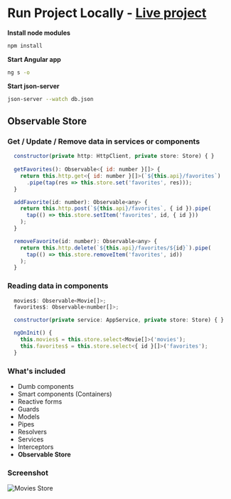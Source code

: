 # Run Project Locally - [Live project][https://observable-store.eneajaho.me/]

**Install node modules**
```bash
npm install
```

**Start Angular app**
```bash
ng s -o
```

**Start json-server**
```bash
json-server --watch db.json
```

## **Observable Store**

### Get / Update / Remove data in services or components
```js
  constructor(private http: HttpClient, private store: Store) { }
 
  getFavorites(): Observable<{ id: number }[]> {
    return this.http.get<{ id: number }[]>(`${this.api}/favorites`)
      .pipe(tap(res => this.store.set('favorites', res)));
  }

  addFavorite(id: number): Observable<any> {
    return this.http.post(`${this.api}/favorites`, { id }).pipe(
      tap(() => this.store.setItem('favorites', id, { id }))
    );
  }

  removeFavorite(id: number): Observable<any> {
    return this.http.delete(`${this.api}/favorites/${id}`).pipe(
      tap(() => this.store.removeItem('favorites', id))
    );
  }
```

### Reading data in components
```js
  movies$: Observable<Movie[]>;
  favorites$: Observable<number[]>;

  constructor(private service: AppService, private store: Store) { }

  ngOnInit() {
    this.movies$ = this.store.select<Movie[]>('movies');
    this.favorites$ = this.store.select<{ id }[]>('favorites');
  }
```

### What's included
- Dumb components
- Smart components (Containers)
- Reactive forms
- Guards
- Models
- Pipes
- Resolvers
- Services
- Interceptors
- **Observable Store**

### Screenshot
![Movies Store](https://i.imgur.com/qaqIetB.jpg)


[https://observable-store.eneajaho.me/]: https://observable-store.eneajaho.me/
